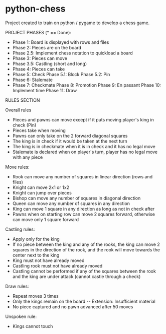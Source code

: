 # python-chess

Project created to train on python / pygame to develop a chess game.

PROJECT PHASES (* == Done):
* Phase 1: Board is displayed with rows and files
* Phase 2: Pieces are on the board
* Phase 2.5: Implement chess notation to quickload a board
* Phase 3: Pieces can move
* Phase 3.5: Castling (short and long)
* Phase 4: Pieces can take
* Phase 5: Check
Phase 5.1: Block
Phase 5.2: Pin
* Phase 6: Stalemate
* Phase 7: Checkmate
Phase 8: Promotion
Phase 9: En passant
Phase 10: Implement time
Phase 11: Draw

RULES SECTION

Overall rules
- Pieces and pawns can move except if it puts moving player's king in check (Pin)
- Pieces take when moving
- Pawns can only take on the 2 forward diagonal squares
- The king is in check if it would be taken at the next turn
- The king is in checkmate when it is in check and it has no legal move
- Stalemate is declared when on player's turn, player has no legal move with any piece

Move rules:
- Rook can move any number of squares in linear direction (rows and files)
- Knight can move 2x1 or 1x2
- Knight can jump over pieces
- Bishop can move any number of squares in diagonal direction
- Queen can move any number of squares in any direction
- King can move 1 square in any direction as long as not in check after
- Pawns when on starting row can move 2 squares forward, otherwise can move only 1 square forward

Castling rules:
- Apply only for the king
- If no piece between the king and any of the rooks, the king can move 2 squares in the direction of the rook, and the rook will move towards the center next to the king
- King must not have already moved
- Castling rook must not have already moved
- Castling cannot be performed if any of the squares between the rook and the king are under attack (cannot castle through a check)

Draw rules:
- Repeat moves 3 times
- Only the kings remain on the board
-- Extension: Insufficient material
- No piece captured and no pawn advanced after 50 moves

Unspoken rule:
- Kings cannot touch
